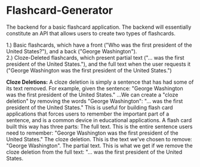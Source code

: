 # Flashcard-Generator
The backend for a basic flashcard application. The backend will essentially constitute an API that allows users to create two types of flashcards. 

1.) Basic flashcards, which have a front ("Who was the first president of the United States?"), and a back ("George Washington"). <br>
2.) Cloze-Deleted flashcards, which present partial text ("... was the first president of the United States."), and the full text when the user requests it ("George Washington was the first president of the United States.")<br>


<strong>Cloze Deletions:</strong> A cloze deletion is simply a sentence that has had some of its text removed. For example, given the sentence: "George Washington was the first president of the United States." ...We can create a "cloze deletion" by removing the words "George Washington": "... was the first president of the United States." This is useful for building flash card applications that forces users to remember the important part of a sentence, and is a common device in educational applications. A flash card built this way has three parts: The full text. This is the entire sentence users need to remember: "George Washington was the first president of the United States." The cloze deletion. This is the text we've chosen to remove: "George Washington". The partial text. This is what we get if we remove the cloze deletion from the full text: "... was the first president of the United States.

